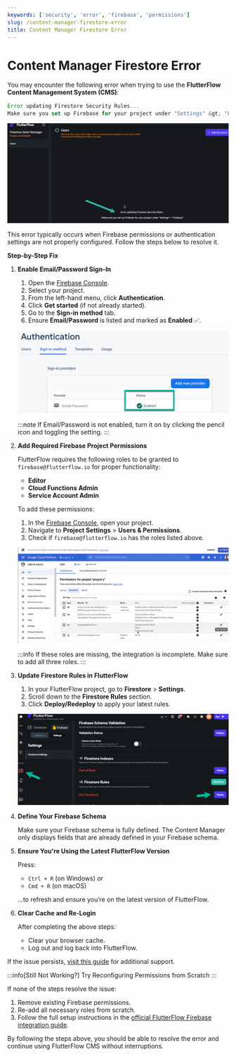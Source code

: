 ```yaml
---
keywords: ['security', 'error', 'firebase', 'permissions']
slug: /content-manager-firestore-error
title: Content Manager Firestore Error
---
```


# Content Manager Firestore Error

You may encounter the following error when trying to use the **FlutterFlow Content Management System (CMS)**:

```js
Error updating Firestore Security Rules... 
Make sure you set up Firebase for your project under "Settings" &gt; "Firebase".
```


![](../assets/20250430121517855306.png)

This error typically occurs when Firebase permissions or authentication settings are not properly configured. Follow the steps below to resolve it.

**Step-by-Step Fix**

1. **Enable Email/Password Sign-In**

    1. Open the [Firebase Console](https://console.firebase.google.com/).
    2. Select your project.
    3. From the left-hand menu, click **Authentication**.
    4. Click **Get started** (if not already started).
    5. Go to the **Sign-in method** tab.
    6. Ensure **Email/Password** is listed and marked as **Enabled** ✅.

    ![](../assets/20250430121518159572.png)

    :::note
    If Email/Password is not enabled, turn it on by clicking the pencil icon and toggling the setting.
    :::


2. **Add Required Firebase Project Permissions**

    FlutterFlow requires the following roles to be granted to `firebase@flutterflow.io` for proper functionality:

    - **Editor**
    - **Cloud Functions Admin**
    - **Service Account Admin**

    To add these permissions:

    1. In the [Firebase Console](https://console.firebase.google.com/), open your project.
    2. Navigate to **Project Settings** > **Users & Permissions**.
    3. Check if `firebase@flutterflow.io` has the roles listed above.

    ![](../assets/20250430121518370897.png)

    :::info
    If these roles are missing, the integration is incomplete. Make sure to add all three roles.
    :::


3. **Update Firestore Rules in FlutterFlow**

    1. In your FlutterFlow project, go to **Firestore** > **Settings**.
    2. Scroll down to the **Firestore Rules** section.
    3. Click **Deploy/Redeploy** to apply your latest rules.

    ![](../assets/20250430121518594245.png)


4. **Define Your Firebase Schema**

    Make sure your Firebase schema is fully defined. The Content Manager only displays fields that are already defined in your Firebase schema.


5. **Ensure You're Using the Latest FlutterFlow Version**

    Press:

    - `Ctrl + R` (on Windows) or  
    - `Cmd + R` (on macOS)

    ...to refresh and ensure you’re on the latest version of FlutterFlow.


6. **Clear Cache and Re-Login**

    After completing the above steps:

    - Clear your browser cache.
    - Log out and log back into FlutterFlow.

If the issue persists, [visit this guide](https://docs.flutterflow.io) for additional support.


:::info[Still Not Working?]
Try Reconfiguring Permissions from Scratch
:::

If none of the steps resolve the issue:

1. Remove existing Firebase permissions.
2. Re-add all necessary roles from scratch.
3. Follow the full setup instructions in the [official FlutterFlow Firebase integration guide](https://docs.flutterflow.io/integrations/firebase/overview).


By following the steps above, you should be able to resolve the error and continue using FlutterFlow CMS without interruptions.